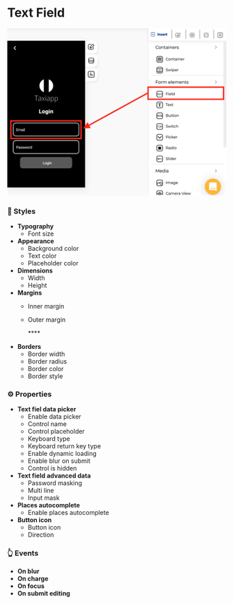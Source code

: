 # Text Field

![](../../../.gitbook/assets/captura-de-pantalla-2020-02-06-a-la-s-12.38.05.png)



### 🎨 Styles 

* **Typography**
  * Font size
* **Appearance**
  * Background color
  * Text color
  * Placeholder color
* **Dimensions**
  * Width
  * Height
* **Margins**
  * Inner margin
  * Outer margin

    \*\*\*\*
* **Borders**
  * Border width
  * Border radius
  * Border color
  * Border style

### ⚙ Properties

* **Text fiel data picker**
  * Enable data picker 
  * Control name
  * Control placeholder
  * Keyboard type
  * Keyboard return key type
  * Enable dynamic loading
  * Enable blur on submit
  * Control is hidden
* **Text field advanced data**
  * Password masking
  * Multi line
  * Input mask
* **Places autocomplete**
  * Enable places autocomplete
* **Button icon**
  * Button icon
  * Direction

### 👆 Events

* **On blur**
* **On charge**
* **On focus**
* **On submit editing**

